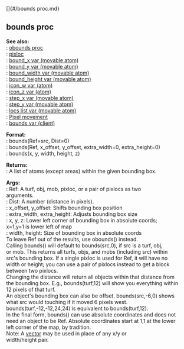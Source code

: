 []{#/bounds proc.md}    
## bounds proc    
**See also:**    
:   [obounds proc](/proc/obounds)    
:   [pixloc](/pixloc)    
:   [bound_x var (movable atom)](/atom/movable/var/bound_x)    
:   [bound_y var (movable atom)](/atom/movable/var/bound_y)    
:   [bound_width var (movable atom)](/atom/movable/var/bound_width)    
:   [bound_height var (movable atom)](/atom/movable/var/bound_height)    
:   [icon_w var (atom)](/atom/var/icon_w)    
:   [icon_z var (atom)](/atom/var/icon_z)    
:   [step_x var (movable atom)](/atom/movable/var/step_x)    
:   [step_y var (movable atom)](/atom/movable/var/step_y)    
:   [locs list var (movable atom)](/atom/movable/var/locs)    
:   [Pixel movement](/%7Bnotes%7D/pixel-movement)    
:   [bounds var (client)](/client/var/bounds)    
<!-- -->    
**Format:**    
:   bounds(Ref=src, Dist=0)    
:   bounds(Ref, x_offset, y_offset, extra_width=0, extra_height=0)    
:   bounds(x, y, width, height, z)    
<!-- -->    
**Returns:**    
:   A list of atoms (except areas) within the given bounding box.    
<!-- -->    
**Args:**    
:   Ref: A turf, obj, mob, pixloc, or a pair of pixlocs as two    
    arguments.    
:   Dist: A number (distance in pixels).    
:   x_offset, y_offset: Shifts bounding box position    
:   extra_width, extra_height: Adjusts bounding box size    
:   x, y, z: Lower left corner of bounding box in absolute coords;    
    x=1,y=1 is lower left of map    
:   width, height: Size of bounding box in absolute coords    
To leave Ref out of the results, use obounds() instead.    
Calling bounds() will default to bounds(src,0), if src is a turf, obj,    
or mob. This returns all turfs, objs, and mobs (including src) within    
src\'s bounding box. If a single pixloc is used for Ref, it will have no    
width or height; you can use a pair of pixlocs instead to get a block    
between two pixlocs.    
Changing the distance will return all objects within that distance from    
the bounding box. E.g., bounds(turf,12) will show you everything within    
12 pixels of that turf.    
An object\'s bounding box can also be offset. bounds(src,-6,0) shows    
what src would touching if it moved 6 pixels west.    
bounds(turf,-12,-12,24,24) is equivalent to bounds(turf,12).    
In the final form, bounds() can use absolute coordinates and does not    
need an object to be Ref. Absolute coordinates start at 1,1 at the lower    
left corner of the map, by tradition.    
Note: A [vector](/vector) may be used in place of any x/y or    
width/height pair.  